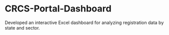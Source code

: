 # CRCS-Portal-Dashboard
Developed an interactive Excel dashboard for analyzing registration data by state and sector.
